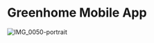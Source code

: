 # Greenhome Mobile App
![IMG_0050-portrait](https://github.com/Haythem97/GreenHome-Mobile-App/assets/61424960/3be2c094-aa49-4355-9ffe-ee2e61353dcc)
